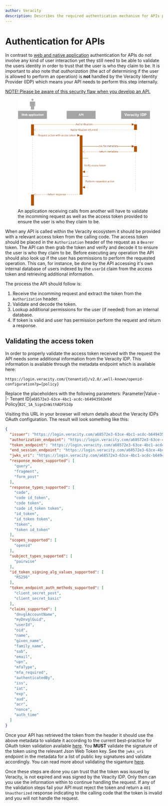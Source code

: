 ```yaml
---
author: Veracity
description: Describes the required authentication mechanism for APIs provided with a bearer token
---
```


# Authentication for APIs
In contrast to [web and native application](web-native.md) authentication for APIs do not involve any kind of user interaction yet they still need to be able to validate the users identity in order to trust that the user is who they claim to be. It is important to also note that *authorization* (the act of determining if the user is allowed to perform an operation) is **not** handled by the Veracity Identity Provider (IDP) which means your API needs to perform this step internally.

[NOTE! Please be aware of this security flaw when you develop an API.](../whatsnew.md#api-security-flaw)

<figure>
	<img src="../assets/api-verification-sequence.png"/>
	<figcaption>An application receiving calls from another will have to validate the incomming request as well as the access token provided to ensure the user is who they claim to be.</figcaption>
</figure>

When any API is called within the Veracity ecosystem it should be provided with a relevant access token from the calling code. The access token should be placed in the `Authorization` header of the request as a `Bearer` token. The API can then grab the token and verify and decode it to ensure the user is who they claim to be. Before executing any operation the API should also look up if the user has permissions to perform the requested operation. This can, for instance, be done by the API accessing it's own internal database of users indexed by the `userId` claim from the access token and retrieving additional information.

The process the API should follow is:
1. Receive the incomming request and extract the token from the `Authorization` header.
2. Validate and decode the token.
3. Lookup additional permissions for the user (if needed) from an internal database.
4. If token is valid and user has permission perform the request and return a response.

## Validating the access token
In order to properly validate the access token received with the request the API needs some additional information from the Veracity IDP. This information is available through the metadata endpoint which is available here:

```
https://login.veracity.com/{tenantid}/v2.0/.well-known/openid-configuration?p={policy}
```

Replace the placeholders with the following parameters:
Parameter|Value
-|-
Tenant ID|`a68572e3-63ce-4bc1-acdc-b64943502e9d`
Policy|`B2C_1A_SignInWithADFSIdp`

Visiting this URL in your browser will return details about the Veracity IDPs OAuth configuration. The result will look something like this:

```json
{
  "issuer": "https://login.veracity.com/a68572e3-63ce-4bc1-acdc-b64943502e9d/v2.0/",
  "authorization_endpoint": "https://login.veracity.com/a68572e3-63ce-4bc1-acdc-b64943502e9d/oauth2/v2.0/authorize?p=b2c_1a_signinwithadfsidp",
  "token_endpoint": "https://login.veracity.com/a68572e3-63ce-4bc1-acdc-b64943502e9d/oauth2/v2.0/token?p=b2c_1a_signinwithadfsidp",
  "end_session_endpoint": "https://login.veracity.com/a68572e3-63ce-4bc1-acdc-b64943502e9d/oauth2/v2.0/logout?p=b2c_1a_signinwithadfsidp",
  "jwks_uri": "https://login.veracity.com/a68572e3-63ce-4bc1-acdc-b64943502e9d/discovery/v2.0/keys?p=b2c_1a_signinwithadfsidp",
  "response_modes_supported": [
    "query",
    "fragment",
    "form_post"
  ],
  "response_types_supported": [
    "code",
    "code id_token",
    "code token",
    "code id_token token",
    "id_token",
    "id_token token",
    "token",
    "token id_token"
  ],
  "scopes_supported": [
    "openid"
  ],
  "subject_types_supported": [
    "pairwise"
  ],
  "id_token_signing_alg_values_supported": [
    "RS256"
  ],
  "token_endpoint_auth_methods_supported": [
    "client_secret_post",
    "client_secret_basic"
  ],
  "claims_supported": [
    "dnvglAccountName",
    "myDnvglGuid",
    "userId",
    "oid",
    "name",
    "given_name",
    "family_name",
    "sub",
    "email",
    "upn",
    "mfaType",
    "mfa_required",
    "authenticatedBy",
    "iss",
    "iat",
    "exp",
    "aud",
    "acr",
    "nonce",
    "auth_time"
  ]
}
```

Once your API has retrieved the token from the header it should use the above metadata to validate it according to the current best-practice for OAuth token validation available [here](https://auth0.com/docs/tokens/guides/access-token/validate-access-token#json-web-token-jwt-access-tokens). You **MUST** validate the signature of the token using the relevant Json Web Token key. See the `jwks_uri` endpoint in the metadata for a list of public key signatures and validate accordingly. You can read more about validating the siganture [here](https://docs.microsoft.com/en-us/azure/active-directory/develop/access-tokens#validating-the-signature).

Once these steps are done you can trust that the token was issued by Veracity, is not expired and was signed by the Veacity IDP. Only then can you use the information within to continue handling the request. If any of the validation steps fail your API must reject the token and return a `401 Unauthorized` response indicating to the calling code that the token is invalid and you will not handle the request.

